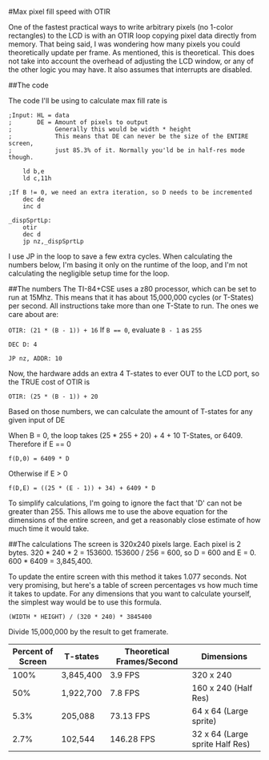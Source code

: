 #Max pixel fill speed with OTIR

One of the fastest practical ways to write arbitrary pixels (no 1-color rectangles)
to the LCD is with an OTIR loop copying pixel data directly from memory.
That being said, I was wondering how many pixels you could theoretically
update per frame. As mentioned, this is theoretical. This does not take
into account the overhead of adjusting the LCD window, or any of the other
logic you may have. It also assumes that interrupts are disabled.

##The code

The code I'll be using to calculate max fill rate is

```z80
;Input: HL = data
;       DE = Amount of pixels to output
;            Generally this would be width * height
;            This means that DE can never be the size of the ENTIRE screen,
;            just 85.3% of it. Normally you'ld be in half-res mode though.

    ld b,e
    ld c,11h

;If B != 0, we need an extra iteration, so D needs to be incremented
    dec de
    inc d

_dispSprtLp:
    otir
    dec d
    jp nz,_dispSprtLp
```

I use JP in the loop to save a few extra cycles. When calculating the
numbers below, I'm basing it only on the runtime of the loop,
and I'm not calculating the negligible setup time for the loop.

##The numbers
The TI-84+CSE uses a z80 processor, which can be set to run at 15Mhz.
This means that it has about 15,000,000 cycles (or T-States) per second. All
instructions take more than one T-State to run. The ones we care about are:

`OTIR: (21 * (B - 1)) + 16` If `B == 0`, evaluate `B - 1` as `255`

`DEC D: 4`

`JP nz, ADDR: 10`

Now, the hardware adds an extra 4 T-states to ever OUT to the LCD port, so
the TRUE cost of OTIR is

`OTIR: (25 * (B - 1)) + 20`

Based on those numbers, we can calculate the amount of T-states for any given
input of DE

When B = 0, the loop takes (25 * 255 + 20) + 4 + 10 T-States, or 6409.
Therefore if E == 0

`f(D,0) = 6409 * D`

Otherwise if E > 0

`f(D,E) = ((25 * (E - 1)) + 34) + 6409 * D`


To simplify calculations, I'm going to ignore the fact that 'D' can not be
greater than 255. This allows me to use the above equation for the dimensions
of the entire screen, and get a reasonably close estimate of how much time it
would take.

##The calculations
The screen is 320x240 pixels large. Each pixel is 2 bytes. 320 * 240 * 2 = 153600. 153600 / 256 = 600, so
D = 600 and E = 0. 600 * 6409 = 3,845,400.

To update the entire screen with this method it takes
1.077 seconds. Not very promising, but here's a table of screen percentages
vs how much time it takes to update. For any dimensions that you want to calculate
yourself, the simplest way would be to use this formula.

`(WIDTH * HEIGHT) / (320 * 240) * 3845400`

Divide 15,000,000 by the result to get framerate.

Percent of Screen | T-states  | Theoretical Frames/Second | Dimensions
----------------- | --------  | ------------------------- | ----------
100%              | 3,845,400 | 3.9 FPS                   | 320 x 240
50%               | 1,922,700 | 7.8 FPS                   | 160 x 240 (Half Res)
5.3%              | 205,088   | 73.13 FPS                 | 64 x 64 (Large sprite)
2.7%              | 102,544   | 146.28 FPS                | 32 x 64 (Large sprite Half Res)
